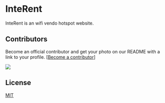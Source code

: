 
# InteRent

InteRent is an wifi vendo hotspot website.

## Contributors

Become an official contributor and get your photo on our README with a link to your profile. [[Become a contributor](https://mail.google.com/mail/u/0/?view=cm&fs=1&to=bytescrafter@gmail.com&su=InteRent%20Contributors&body=Type%20Here.&tf=1)]

<a href="https://www.linkedin.com/in/caezar-ii-de-castro-302945140/" target="_blank"><img src="https://media.licdn.com/dms/image/C5603AQFK6jxIOWfiBA/profile-displayphoto-shrink_200_200/0?e=1533772800&v=beta&t=UNo9owDHWsDp47Ka4SgM_LGE42_Lw4W3gDkmNyPdo-o"></a>

## License

[MIT](Raw/LICENSE?display=True)